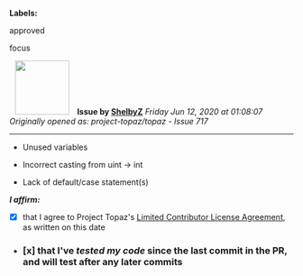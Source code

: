 **Labels:**

approved

focus



<a href="https://github.com/ShelbyZ"><img src="https://avatars0.githubusercontent.com/u/1033099?v=4" width="96" height="96" hspace="10"></img></a> **Issue by [ShelbyZ](https://github.com/ShelbyZ)**
_Friday Jun 12, 2020 at 01:08:07_
_Originally opened as: project-topaz/topaz - Issue 717_

----

- Unused variables
- Incorrect casting from uint -> int
- Lack of default/case statement(s)

<!-- place 'x' mark between square [] brackets to affirm: -->
**_I affirm:_**
- [x] that I agree to Project Topaz's [Limited Contributor License Agreement](http://project-topaz.com/blob/release/CONTRIBUTOR_AGREEMENT.md), as written on this date
- ### [x] that I've _tested my code_ since the last commit in the PR, and will test after any later commits


